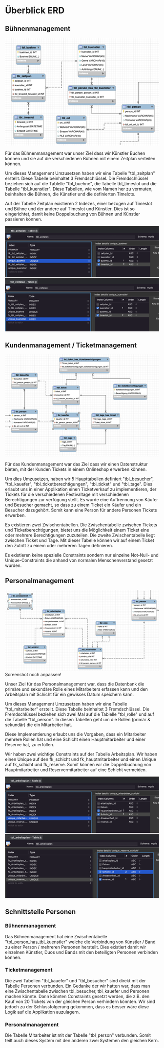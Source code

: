# Überblick ERD

## Bühnenmanagement


![Buehnenmanagement](assets/buehnenmanagement.png)

Für das Bühnenmanagement war unser Ziel dass wir Künstler Buchen können und sie auf die verschiedenen Bühnen mit einem Zeitplan verteilen können.

Um dieses Management Umzusetzen haben wir eine Tabelle "tbl_zeitplan" erstellt. Diese Tabelle beinhaltet 3 Fremdschlüssel. Die Fremdschlüssel beziehen sich auf die Tablelle "tbl_buehne", die Tabelle tbl_timeslot und die Tabelle "tbl_kuenstler". Diese Tabellen, wie vom Namen her zu vermuten, beinhalten die Bühnen, die Künstler und die definierten Timelots.

Auf der Tabelle Zeitplan existieren 2 Indezes, einer bezogen auf Timeslot und Bühne und der andere auf Timeslot und Künstler. Dies ist so eingerichtet, damit keine Doppelbuchung von Bühnen und Künstler passieren können.

![](assets/unique_buehne.png)
![](assets/unique_kuenstler.png)


## Kundenmanagement / Ticketmanagement

![Kundenmangement](assets/kundenmanagement.png)

Für das Kundenmanagement war das Ziel dass wir einen Datenstruktur bieten, mit der Kunden Tickets in einem Onlineshop erwerben können.

Um dies Umzusetzen, haben wir 5 Haupttabellen definiert "tbl_besucher", "tbl_kauefer", "tbl_ticketberechtigungen", "tbl_ticket" und "tbl_tage". Dies erlaubt uns in einer Applikation einen Ticketverkauf zu implementieren, der Tickets für die verschiedenen Festivaltage mit verschiedenen Berechtigungen zur verfügung stellt. Es wurde eine Auftrennung von Käufer und Besucher gemacht, so dass zu einem Ticket ein Käufer und ein Besucher dazugehört. Somit kann eine Person für andere Personen Tickets erwerben.

Es existieren zwei Zwischentabellen. Die Zwischentabelle zwischen Tickets und Ticketberechtigungen, bietet uns die Möglichkeit einem Ticket eine oder mehrere Berechtigungen zuzuteilen. Die zweite Zwischentabelle liegt zwischen Ticket und Tage. Mit dieser Tabelle können wir auf einem Ticket den Zutritt zu einem oder mehreren Tagen definieren.

Es existieren keine spezielle Constraints sondern nur einzelne Not-Null- und Unique-Constraints die anhand von normalen Menschenverstand gesetzt wurden.


## Personalmanagement

![Personalmanagement](assets/personalmanagement.png)
Screenshot noch anpassen!

Unser Ziel für das Personalmanagement war, dass die Datenbank die primäre und sekundäre Rolle eines Mitarbeiters erfassen kann und den Arbeitsplan mit Schicht für ein gewisses Datum speichern kann.

Um dieses Management Umzusetzen haben wir eine Tabelle "tbl_mitarbeiter" erstellt. Diese Tabelle beinhaltet 3 Fremdschlüssel. Die Fremdschlüssel beziehen sich zwei Mal auf die Tablelle "tbl_rolle" und auf die Tabelle "tbl_person". In diesen Tabellen geht um die Rollen (primär & sekundär) die ein Mitarbeiter hat.

Diese Implementierung erlaubt uns die Vorgaben, dass ein Mitarbeiter mehrere Rollen hat und eine Schicht einen Hauptmitarbeiter und einer Reserve hat, zu erfüllen.

Wir haben zwei wichtige Constraints auf der Tabelle Arbeitsplan. Wir haben einen Unique auf den fk_schicht und fk_hauptmitarbeiter und einen Unique auf fk_schicht und fk_reserve. Somit können wir die Doppelbuchung von Hauptmitarbeiter und Reservermitarbeiter auf eine Schicht vermeiden.

![](assets/unique_mitarbeiter.png)
![](assets/unique_reserve.png)


## Schnittstelle Personen

### Bühnenmanagement

Das Bühnenmanagement hat eine Zwischentabelle "tbl_person_has_tbl_kuenstler" welche die Verbindung von Künstler / Band zu einer Person / mehreren Personen herstellt. Dies existiert damit wir einzelnen Künstler, Duos und Bands mit den beteiligten Personen verbinden können.

### Ticketmanagement

Die zwei Tabellen "tbl_kauefer" und "tbl_besucher" sind direkt mit der Tabelle Personen verbunden. Ein Gedanke der wir hatten war, dass man eine Zwischentabelle zwischen tbl_besucher, tbl_kauefer und Personen machen könnte. Dann könnten Constraints gesetzt werden, die z.B. den Kauf von 20 Tickets von der gleichen Person verhindern könnten. Wir sind jedoch zu der Schlussfolgerung gekommen, dass es besser wäre diese Logik auf die Applikation auzulagern.

### Personalmanagement

Die Tabelle Mitarbeiter ist mit der Tabelle "tbl_person" verbunden. Somit teilt auch dieses System mit den anderen zwei Systemen den gleichen Kern.